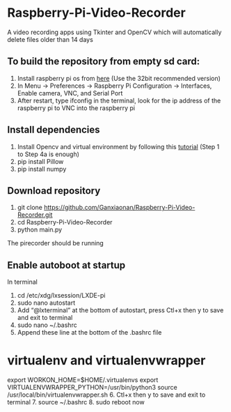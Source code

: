 # Raspberry-Pi-Video-Recorder
A video recording apps using Tkinter and OpenCV which will automatically delete files older than 14 days

## To build the repository from empty sd card:
1. Install raspberry pi os from [here](https://downloads.raspberrypi.org/imager/imager_latest.exe) (Use the 32bit recommended version)
2. In Menu -> Preferences -> Raspberry Pi Configuration -> Interfaces, Enable camera, VNC, and Serial Port
3. After restart, type ifconfig in the terminal, look for the ip address of the raspberry pi to VNC into the raspberry pi

## Install dependencies
1. Install Opencv and virtual environment by following this [tutorial](https://www.pyimagesearch.com/2019/09/16/install-opencv-4-on-raspberry-pi-4-and-raspbian-buster/) (Step 1 to Step 4a is enough)
2. pip install Pillow
3. pip install numpy

## Download repository
1. git clone https://github.com/Ganxiaonan/Raspberry-Pi-Video-Recorder.git
2. cd Raspberry-Pi-Video-Recorder
3. python main.py

The pirecorder should be running

## Enable autoboot at startup
In terminal
1. cd /etc/xdg/lxsession/LXDE-pi
2. sudo nano autostart
3. Add “@lxterminal” at the bottom of autostart, press Ctl+x then y to save and exit to terminal
4. sudo nano ~/.bashrc
5. Append these line at the bottom of the .bashrc file
  # virtualenv and virtualenvwrapper
  export WORKON_HOME=$HOME/.virtualenvs
  export VIRTUALENVWRAPPER_PYTHON=/usr/bin/python3
  source /usr/local/bin/virtualenvwrapper.sh
6. Ctl+x then y to save and exit to terminal
7. source ~/.bashrc
8. sudo reboot now


